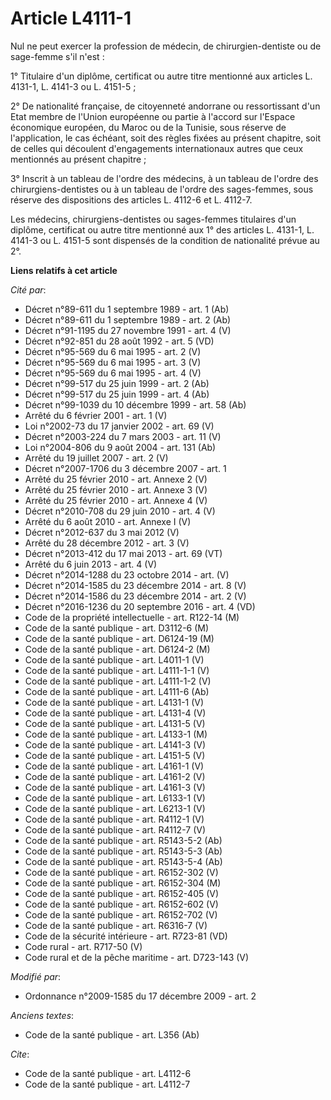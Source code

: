 # Article L4111-1

Nul ne peut exercer la profession de médecin, de chirurgien-dentiste ou de sage-femme s'il n'est : 

1° Titulaire d'un diplôme, certificat ou autre titre mentionné aux articles L. 4131-1, L. 4141-3 ou L. 4151-5 ; 

2° De nationalité française, de citoyenneté andorrane ou ressortissant d'un Etat membre de l'Union européenne ou partie à
l'accord sur l'Espace économique européen, du Maroc ou de la Tunisie, sous réserve de l'application, le cas échéant, soit des
règles fixées au présent chapitre, soit de celles qui découlent d'engagements internationaux autres que ceux mentionnés au
présent chapitre ; 

3° Inscrit à un tableau de l'ordre des médecins, à un tableau de l'ordre des chirurgiens-dentistes ou à un tableau de l'ordre
des sages-femmes, sous réserve des dispositions des articles L. 4112-6 et L. 4112-7. 

Les médecins, chirurgiens-dentistes ou sages-femmes titulaires d'un diplôme, certificat ou autre titre mentionné aux 1° des
articles L. 4131-1, L. 4141-3 ou L. 4151-5 sont dispensés de la condition de nationalité prévue au 2°.

**Liens relatifs à cet article**

_Cité par_:

  - Décret n°89-611 du 1 septembre 1989 - art. 1 (Ab)
  - Décret n°89-611 du 1 septembre 1989 - art. 2 (Ab)
  - Décret n°91-1195 du 27 novembre 1991 - art. 4 (V)
  - Décret n°92-851 du 28 août 1992 - art. 5 (VD)
  - Décret n°95-569 du 6 mai 1995 - art. 2 (V)
  - Décret n°95-569 du 6 mai 1995 - art. 3 (V)
  - Décret n°95-569 du 6 mai 1995 - art. 4 (V)
  - Décret n°99-517 du 25 juin 1999 - art. 2 (Ab)
  - Décret n°99-517 du 25 juin 1999 - art. 4 (Ab)
  - Décret n°99-1039 du 10 décembre 1999 - art. 58 (Ab)
  - Arrêté du 6 février 2001 - art. 1 (V)
  - Loi n°2002-73 du 17 janvier 2002 - art. 69 (V)
  - Décret n°2003-224 du 7 mars 2003 - art. 11 (V)
  - Loi n°2004-806 du 9 août 2004 - art. 131 (Ab)
  - Arrêté du 19 juillet 2007 - art. 2 (V)
  - Décret n°2007-1706 du 3 décembre 2007 - art. 1
  - Arrêté du 25 février 2010 - art. Annexe 2 (V)
  - Arrêté du 25 février 2010 - art. Annexe 3 (V)
  - Arrêté du 25 février 2010 - art. Annexe 4 (V)
  - Décret n°2010-708 du 29 juin 2010 - art. 4 (V)
  - Arrêté du 6 août 2010 - art. Annexe I (V)
  - Décret n°2012-637 du 3 mai 2012 (V)
  - Arrêté du 28 décembre 2012 - art. 3 (V)
  - Décret n°2013-412 du 17 mai 2013 - art. 69 (VT)
  - Arrêté du 6 juin 2013 - art. 4 (V)
  - Décret n°2014-1288 du 23 octobre 2014 - art. (V)
  - Décret n°2014-1585 du 23 décembre 2014 - art. 8 (V)
  - Décret n°2014-1586 du 23 décembre 2014 - art. 2 (V)
  - Décret n°2016-1236 du 20 septembre 2016 - art. 4 (VD)
  - Code de la propriété intellectuelle - art. R122-14 (M)
  - Code de la santé publique - art. D3112-6 (M)
  - Code de la santé publique - art. D6124-19 (M)
  - Code de la santé publique - art. D6124-2 (M)
  - Code de la santé publique - art. L4011-1 (V)
  - Code de la santé publique - art. L4111-1-1 (V)
  - Code de la santé publique - art. L4111-1-2 (V)
  - Code de la santé publique - art. L4111-6 (Ab)
  - Code de la santé publique - art. L4131-1 (V)
  - Code de la santé publique - art. L4131-4 (V)
  - Code de la santé publique - art. L4131-5 (V)
  - Code de la santé publique - art. L4133-1 (M)
  - Code de la santé publique - art. L4141-3 (V)
  - Code de la santé publique - art. L4151-5 (V)
  - Code de la santé publique - art. L4161-1 (V)
  - Code de la santé publique - art. L4161-2 (V)
  - Code de la santé publique - art. L4161-3 (V)
  - Code de la santé publique - art. L6133-1 (V)
  - Code de la santé publique - art. L6213-1 (V)
  - Code de la santé publique - art. R4112-1 (V)
  - Code de la santé publique - art. R4112-7 (V)
  - Code de la santé publique - art. R5143-5-2 (Ab)
  - Code de la santé publique - art. R5143-5-3 (Ab)
  - Code de la santé publique - art. R5143-5-4 (Ab)
  - Code de la santé publique - art. R6152-302 (V)
  - Code de la santé publique - art. R6152-304 (M)
  - Code de la santé publique - art. R6152-405 (V)
  - Code de la santé publique - art. R6152-602 (V)
  - Code de la santé publique - art. R6152-702 (V)
  - Code de la santé publique - art. R6316-7 (V)
  - Code de la sécurité intérieure - art. R723-81 (VD)
  - Code rural - art. R717-50 (V)
  - Code rural et de la pêche maritime - art. D723-143 (V)

_Modifié par_:

  - Ordonnance n°2009-1585 du 17 décembre 2009 - art. 2

_Anciens textes_:

  - Code de la santé publique - art. L356 (Ab)

_Cite_:

  - Code de la santé publique - art. L4112-6
  - Code de la santé publique - art. L4112-7
